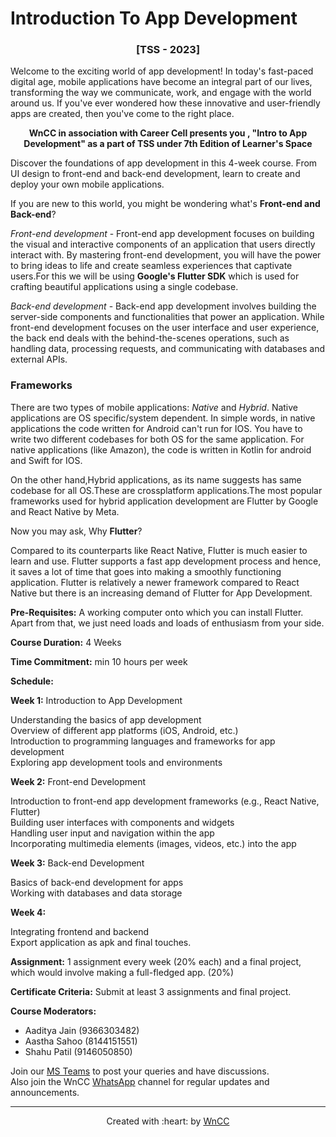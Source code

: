 # Introduction To App Development
### <div align="center">[TSS - 2023]</div>
Welcome to the exciting world of app development! In today's fast-paced digital age, mobile applications have become an integral part of our lives, transforming the way we communicate, work, and engage with the world around us. If you've ever wondered how these innovative and user-friendly apps are created, then you've come to the right place.

<div align="center">
<b>WnCC in association with Career Cell presents you , "Intro to App Development" as a part of TSS under 7th Edition of Learner's Space</b>
</div> 

Discover the foundations of app development in this 4-week course. From UI design to front-end and back-end development, learn to create and deploy your own mobile applications.

If you are new to this world, you might be wondering what's **Front-end and Back-end**?

*Front-end development* - Front-end app development focuses on building the visual and interactive components of an application that users directly interact with. By mastering front-end development, you will have the power to bring ideas to life and create seamless experiences that captivate users.For this we will be using **Google's Flutter SDK** which is used for crafting beautiful applications using a single codebase.

*Back-end development* - Back-end app development involves building the server-side components and functionalities that power an application. While front-end development focuses on the user interface and user experience, the back end deals with the behind-the-scenes operations, such as handling data, processing requests, and communicating with databases and external APIs.
### Frameworks
There are two types of mobile applications: *Native* and *Hybrid*. Native applications are OS specific/system dependent. In simple words, in native applications the code written for Android can't run for IOS. You have to write two different codebases for both OS for the same application. For native applications (like Amazon), the code is written in Kotlin for android and Swift for IOS.

On the other hand,Hybrid applications, as its name suggests has same codebase for all OS.These are crossplatform applications.The most popular frameworks used for hybrid application development are Flutter by Google and React Native by Meta.

Now you may ask, Why **Flutter**?

Compared to its counterparts like React Native, Flutter is much easier to learn and use. Flutter supports a fast app development process and hence, it saves a lot of time that goes into making a smoothly functioning application. Flutter is relatively a newer framework compared to React Native but there is an increasing demand of Flutter for App Development.

**Pre-Requisites:** A working computer onto which you can install Flutter. Apart from that, we just need loads and loads of enthusiasm from your side.

**Course Duration:** 4 Weeks

**Time Commitment:** min 10 hours per week

**Schedule:**

**Week 1:** Introduction to App Development

Understanding the basics of app development <br>
Overview of different app platforms (iOS, Android, etc.) <br>
Introduction to programming languages and frameworks for app development <br>
Exploring app development tools and environments

**Week 2:** Front-end Development

Introduction to front-end app development frameworks (e.g., React Native, Flutter) <br>
Building user interfaces with components and widgets <br>
Handling user input and navigation within the app <br>
Incorporating multimedia elements (images, videos, etc.) into the app

**Week 3:** Back-end Development

Basics of back-end development for apps <br>
Working with databases and data storage

**Week 4:** 

Integrating frontend and backend <br>
Export application as apk and final touches. 



**Assignment:** 1 assignment every week (20% each) and a final project, which would involve making a full-fledged app. (20%)

**Certificate Criteria:** Submit at least 3 assignments and final project.

**Course Moderators:**

* Aaditya Jain (9366303482)
* Aastha Sahoo (8144151551)
* Shahu Patil  (9146050850)

Join our [MS Teams](https://teams.microsoft.com/l/team/19%3aOsl_YleuzDBdJtwhggo9RygyQSep5v54u5hs0kSTlrg1%40thread.tacv2/conversations?groupId=d5cd9977-8bae-4930-bded-5f79ebfb036c&tenantId=403ee5f4-55b3-45cd-8ae2-824be887a075) to post your queries and have discussions.
<br>
Also join the WnCC [WhatsApp](https://chat.whatsapp.com/EHA9cUj9vwOBjp1kHTmP9d) channel for regular updates and announcements.

***

<p align="center">Created with :heart: by <a href="https://www.wncc-iitb.org/">WnCC</a></p>

